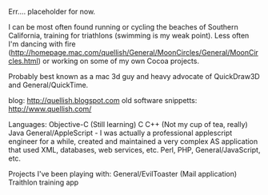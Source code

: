 Err.... placeholder for now.

I can be most often found running or cycling the beaches of Southern California, training for triathlons (swimming is my weak point). Less often I'm dancing with fire (http://homepage.mac.com/quellish/General/MoonCircles/General/MoonCircles.html) or working on some of my own Cocoa projects.

Probably best known as a mac 3d guy and heavy advocate of QuickDraw3D and General/QuickTime.

blog: http://quellish.blogspot.com
old software snippetts: http://www.quellish.com/

Languages:
Objective-C (Still learning)
C
C++ (Not my cup of tea, really)
Java
General/AppleScript - I was actually a professional applescript engineer for a while, created and maintained a very complex AS application that used XML, databases, web services, etc.
Perl, PHP, General/JavaScript, etc.

Projects I've been playing with:
General/EvilToaster (Mail application)
Traithlon training app